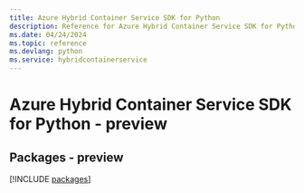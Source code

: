 ```yaml
---
title: Azure Hybrid Container Service SDK for Python
description: Reference for Azure Hybrid Container Service SDK for Python
ms.date: 04/24/2024
ms.topic: reference
ms.devlang: python
ms.service: hybridcontainerservice
---
```

# Azure Hybrid Container Service SDK for Python - preview
## Packages - preview
[!INCLUDE [packages](hybrid-container-service-index.md)]